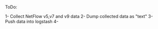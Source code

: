 ToDo:

1- Collect NetFlow v5,v7 and v9 data
2- Dump collected data as "text"
3- Push data into logstash
4- 
